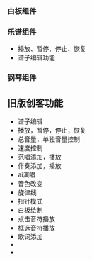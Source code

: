 ### 白板组件

### 乐谱组件

+ 播放、暂停、停止、恢复
+ 谱子编辑功能

### 钢琴组件

## 旧版创客功能

+ 谱子编辑
+ 播放，暂停，停止，恢复
+ 总音量，单独音量控制
+ 速度控制
+ 范唱添加，播放
+ 伴奏添加，播放
+ ai演唱
+ 音色改变
+ 旋律线
+ 指针模式
+ 白板绘制
+ 点击音符播放
+ 框选音符播放
+ 歌词添加
+
+ 